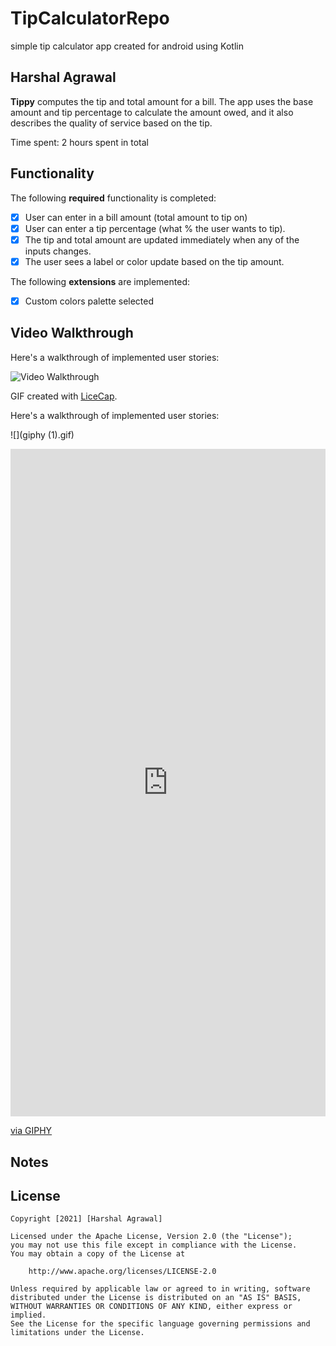 # TipCalculatorRepo
simple tip calculator app created for android using Kotlin

## Harshal Agrawal

**Tippy** computes the tip and total amount for a bill. The app uses the base amount and tip percentage to calculate the amount owed, and it also describes the quality of service based on the tip.

Time spent: 2 hours spent in total

## Functionality 

The following **required** functionality is completed:

* [x] User can enter in a bill amount (total amount to tip on)
* [x] User can enter a tip percentage (what % the user wants to tip).
* [x] The tip and total amount are updated immediately when any of the inputs changes.
* [x] The user sees a label or color update based on the tip amount. 

The following **extensions** are implemented:

* [x] Custom colors palette selected

## Video Walkthrough

Here's a walkthrough of implemented user stories:

<img src='https://i.imgur.com/fMtlQfR.mp4' title='Video Walkthrough' width='' alt='Video Walkthrough' />

GIF created with [LiceCap](http://www.cockos.com/licecap/).


Here's a walkthrough of implemented user stories:

![](giphy (1).gif)

<div style="width:100%;height:0;padding-bottom:212%;position:relative;"><iframe src="https://giphy.com/embed/pDzuFF2IDEr6Rbfpfe" width="100%" height="100%" style="position:absolute" frameBorder="0" class="giphy-embed" allowFullScreen></iframe></div><p><a href="https://giphy.com/gifs/pDzuFF2IDEr6Rbfpfe">via GIPHY</a></p>


## Notes

## License

    Copyright [2021] [Harshal Agrawal]

    Licensed under the Apache License, Version 2.0 (the "License");
    you may not use this file except in compliance with the License.
    You may obtain a copy of the License at

        http://www.apache.org/licenses/LICENSE-2.0

    Unless required by applicable law or agreed to in writing, software
    distributed under the License is distributed on an "AS IS" BASIS,
    WITHOUT WARRANTIES OR CONDITIONS OF ANY KIND, either express or implied.
    See the License for the specific language governing permissions and
    limitations under the License.

